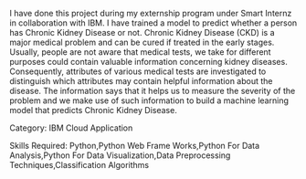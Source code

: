 
I have done this project during my externship program under Smart Internz in collaboration with IBM. I have trained a model to predict whether a person has Chronic Kidney Disease or not. Chronic Kidney Disease (CKD) is a major medical problem and can be cured if treated in the early stages. Usually, people are not aware that medical tests, we take for different purposes could contain valuable information concerning kidney diseases. Consequently, attributes of various medical tests are investigated to distinguish which attributes may contain helpful information about the disease. The information says that it helps us to measure the severity of the problem and we make use of such information to build a machine learning model that predicts Chronic Kidney Disease.



Category: IBM Cloud Application

Skills Required:
Python,Python Web Frame Works,Python For Data Analysis,Python For Data Visualization,Data Preprocessing Techniques,Classification Algorithms


